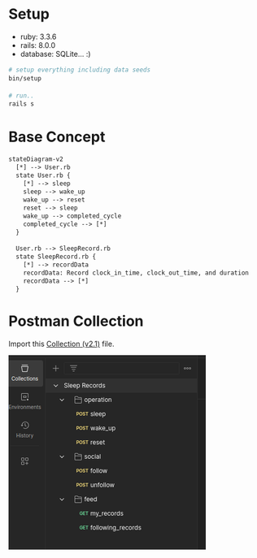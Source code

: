 # Setup

- ruby: 3.3.6
- rails: 8.0.0
- database: SQLite... :)

```bash
# setup everything including data seeds
bin/setup

# run..
rails s
```

# Base Concept

```mermaid
stateDiagram-v2
  [*] --> User.rb
  state User.rb {
    [*] --> sleep
    sleep --> wake_up
    wake_up --> reset
    reset --> sleep
    wake_up --> completed_cycle
    completed_cycle --> [*]
  }

  User.rb --> SleepRecord.rb
  state SleepRecord.rb {
    [*] --> recordData
    recordData: Record clock_in_time, clock_out_time, and duration
    recordData --> [*]
  }

```

# Postman Collection

Import this [Collection (v2.1)](doc/sleep_records.postman_collection.json) file.

![alt text](doc/postman_screenshot.png)
